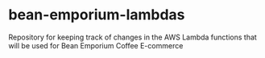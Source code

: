 # bean-emporium-lambdas
Repository for keeping track of changes in the AWS Lambda functions that will be used for Bean Emporium Coffee E-commerce
